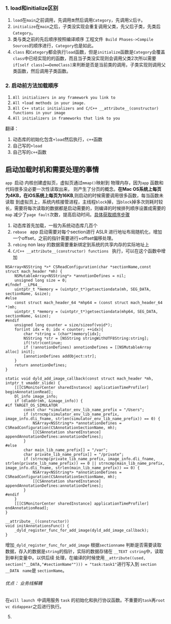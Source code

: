 ### 1. load和initialize区别
1. `load`在`main`之前调用，先调用`类`然后调用`Category`，先调用`父`后`子`。
2. `initialize`在`main`之后，子类没实现会重复调用父类，先父后子类，先类后`Category`。
3. 类与类之前的先后顺序按照编译顺序 工程文件` Build Phases->Compile Sources`的顺序进行，`Category`也是如此。
4. `class` 和`Category`都会执行`load`函数，但是`initialize`函数是`Category`会覆盖`class`中已经实现的的函数，而且当子类没实现则会调用父类2次所以需要`if[self class]==DemoClass]`来判断是否是当前类的调用，子类实现则调用父类函数，然后调用子类函数。

### 2. 启动前方法加载顺序
>
1. `All initializers in any framework you link to`
2. `All +load methods in your image.`
3. `All C++ static initializers and C/C++ __attribute__(constructor) functions in your image`
4. `All initializers in frameworks that link to you`

翻译：

1. 动态库的初始化包含`+load`然后执行，`c++`函数
2. 自己写的`+load`
3. 自己写的`c++`函数



##  启动加载时机和需要处理的事情

`app `启动 内核创建虚拟页，虚拟页通过`mmap()`映射到 物理内存，因为`app` 函数和代码很多没必要一次性读取出来，
则产生了分页的概念。**在Mac OS系统上每页为4KB，在iOS系统上每页为16KB**,则启动的时候需要调用很多函数，每当函数未读取
到虚拟页上，系统内核接管进程，主线程`block`掉，当`block`掉多次则耗时较长，需要将每次读取的数据都是启动需要的，则编译的时候排列顺序设置成需要的`map`
减少了` page fault `次数，提高启动时间。[具体获取顺序步骤](https://www.jianshu.com/p/559f724933ff)

1. 动态库首先加载，一般为系统动态库几百个
2. `rebase ` app 启动需要对每个section进行 ASLR 进行地址布局随机化，增加一个offset，之前的指针需要进行+offset偏移处理。
3. `rebing` non lasy 的数据需要重新绑定到系统的共享内存的实际地址上
4. `C/C++ __attribute__(constructor) functions ` 执行，可以在这个函数中增加

```
NSArray<NSString *>* CSReadConfiguration(char *sectionName,const struct mach_header *mh) {
    NSMutableArray<NSString*> *annotionDefines = nil;
    unsigned long size = 0;
#ifndef __LP64__
    uintptr_t *memory = (uintptr_t*)getsectiondata(mh, SEG_DATA, sectionName, &size);
#else
    const struct mach_header_64 *mhp64 = (const struct mach_header_64 *)mh;
    uintptr_t *memory = (uintptr_t*)getsectiondata(mhp64, SEG_DATA, sectionName, &size);
#endif
    unsigned long counter = size/sizeof(void*);
    for(int idx = 0; idx < counter; ++idx){
        char *string = (char*)memory[idx];
        NSString *str = [NSString stringWithUTF8String:string];
        if(!str)continue;
        if (!annotionDefines) annotionDefines = [[NSMutableArray alloc] init];
        [annotionDefines addObject:str];
    }
    return annotionDefines;
}

static void dyld_add_image_callback(const struct mach_header *mh, intptr_t vmaddr_slide) {
    [[[CSMonitorCenter sharedInstance] applicationTimeProfiler] beginAnnotationRead];
    Dl_info image_info;
    if (dladdr(mh, &image_info)) {
#if TARGET_OS_SIMULATOR
        const char *simulator_env_lib_name_prefix = "/Users";
        if (strncmp(simulator_env_lib_name_prefix, image_info.dli_fname, strlen(simulator_env_lib_name_prefix)) == 0) {
            NSArray<NSString*> *annotationDefines = CSReadConfiguration(CSAnnotationSectionName, mh);
            [[CSAnnotation sharedInstance] appendAnnotationDefines:annotationDefines];
        }
#else
        char main_lib_name_prefix[] = "/var";
        char private_lib_name_prefix[] = "/private";
        if (strncmp(private_lib_name_prefix, image_info.dli_fname, strlen(private_lib_name_prefix)) == 0 || strncmp(main_lib_name_prefix, image_info.dli_fname, strlen(main_lib_name_prefix)) == 0) {
            NSArray<NSString*> *annotationDefines = CSReadConfiguration(CSAnnotationSectionName, mh);
            [[CSAnnotation sharedInstance] appendAnnotationDefines:annotationDefines];
        }
#endif
    }
    [[[CSMonitorCenter sharedInstance] applicationTimeProfiler] endAnnotationRead];
}

__attribute__((constructor))
void initAnnotationsFunc() {
    _dyld_register_func_for_add_image(dyld_add_image_callback);
}
```
增加`_dyld_register_func_for_add_image` 根据`sectionname` 判断是否需要读取数据，存入的数据是`string`的指针，实际的数据存储在 `__TEXT cstring`中，读取到单利变量中。以供后续
处理，在编译的时候使用`__attribute((used, section("__DATA,"#sectionName""))) = "task:task1"`进行写入到 `section __DATA ` `name`是 `sectionName`。

###### 优点： 业务线解耦

在`will launch `中调用服务 `task` 的初始化和执行协议函数。不重要的`task`再`root vc didappear`之后进行执行。

5. 
